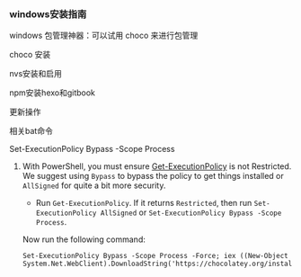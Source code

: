 
### windows安装指南

windows 包管理神器：可以试用 choco 来进行包管理

choco 安装

nvs安装和启用

npm安装hexo和gitbook

更新操作

相关bat命令



Set-ExecutionPolicy Bypass -Scope Process



1. With PowerShell, you must ensure [Get-ExecutionPolicy](https://go.microsoft.com/fwlink/?LinkID=135170) is not Restricted. We suggest using `Bypass` to bypass the policy to get things installed or `AllSigned` for quite a bit more security.

   - Run `Get-ExecutionPolicy`. If it returns `Restricted`, then run `Set-ExecutionPolicy AllSigned` or `Set-ExecutionPolicy Bypass -Scope Process`.

   Now run the following command:

   ```
   Set-ExecutionPolicy Bypass -Scope Process -Force; iex ((New-Object System.Net.WebClient).DownloadString('https://chocolatey.org/install.ps1')) 
   ```
